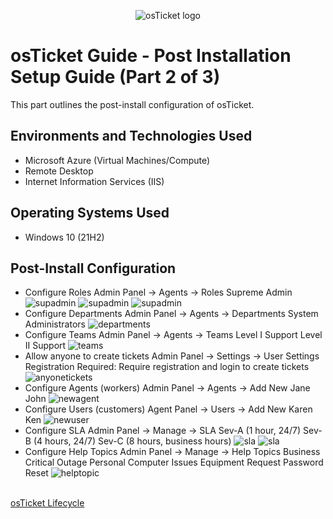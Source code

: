 <p align="center">
<img src="https://i.imgur.com/Clzj7Xs.png" alt="osTicket logo"/>
</p>

<h1>osTicket Guide - Post Installation Setup Guide (Part 2 of 3)</h1>
This part outlines the post-install configuration of osTicket.<br />

<h2>Environments and Technologies Used</h2>

- Microsoft Azure (Virtual Machines/Compute)
- Remote Desktop
- Internet Information Services (IIS)

<h2>Operating Systems Used </h2>

- Windows 10</b> (21H2)

<h2>Post-Install Configuration</h2>

 - Configure Roles
    Admin Panel -> Agents -> Roles Supreme Admin
    <img src="https://https://i.imgur.com/xtE0uBm.png" alt="supadmin"/>
    <img src="https://i.imgur.com/FUZEQCc.png" alt="supadmin"/>
    <img src="https://i.imgur.com/OKxVnWX.png" alt="supadmin"/>
 - Configure Departments
    Admin Panel -> Agents -> Departments System Administrators
    <img src="https://i.imgur.com/hd63jn4.png" alt="departments"/>
 - Configure Teams
    Admin Panel -> Agents -> Teams
      Level I Support
      Level II Support
      <img src="https://i.imgur.com/0sT5Lo4.png" alt="teams"/>
 - Allow anyone to create tickets
    Admin Panel -> Settings -> User Settings
    Registration Required: Require registration and login to create tickets 
    <img src="https://i.imgur.com/LEJNBoK.png" alt="anyonetickets"/>
 - Configure Agents (workers)
    Admin Panel -> Agents -> Add New
      Jane
      John
      <img src="https://i.imgur.com/u94VVun.png" alt="newagent"/>
 - Configure Users (customers)
    Agent Panel -> Users -> Add New
      Karen
      Ken
      <img src="https://i.imgur.com/tLbMxaK.png" alt="newuser"/>
 - Configure SLA
    Admin Panel -> Manage -> SLA
      Sev-A (1 hour, 24/7)
      Sev-B (4 hours, 24/7)
      Sev-C (8 hours, business hours)
      <img src="https://i.imgur.com/ktGUH34.png" alt="sla"/>
      <img src="https://i.imgur.com/e2oV3dX.png" alt="sla"/>
 - Configure Help Topics
    Admin Panel -> Manage -> Help Topics
      Business Critical Outage
      Personal Computer Issues
      Equipment Request
      Password Reset
      <img src="https://i.imgur.com/PFglqau.png" alt="helptopic"/>
<br />
<a href="https://github.com/zdadams1/ticket-lifecycle">osTicket Lifecycle</a>
<br />
